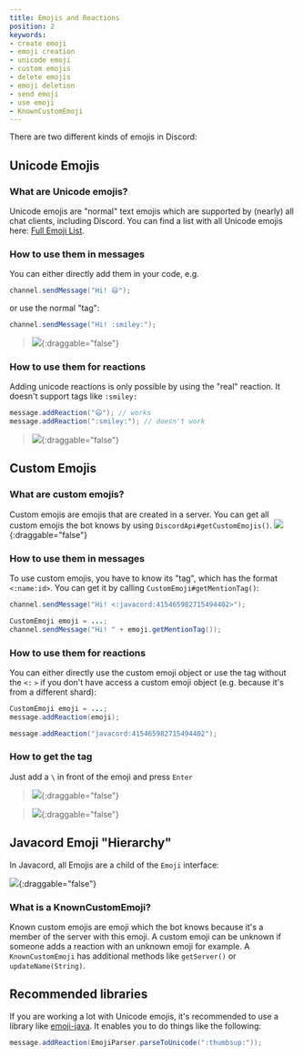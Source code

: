 ```yaml
---
title: Emojis and Reactions
position: 2
keywords:
- create emoji
- emoji creation
- unicode emoji
- custom emojis
- delete emojis
- emoji deletion
- send emoji
- use emoji
- KnownCustomEmoji
---
```


There are two different kinds of emojis in Discord:

## Unicode Emojis

### What are Unicode emojis?

Unicode emojis are "normal" text emojis which are supported by (nearly) all chat clients, including Discord. You can find a list with all Unicode emojis here: [Full Emoji List](https://unicode.org/emoji/charts/full-emoji-list.html).

### How to use them in messages

You can either directly add them in your code, e.g.
```java
channel.sendMessage("Hi! 😃");
```
or use the normal "tag":
```java
channel.sendMessage("Hi! :smiley:");
```
>![](https://i.imgur.com/VBiTPq5.png){:draggable="false"}

### How to use them for reactions

Adding unicode reactions is only possible by using the "real" reaction. It doesn't support tags like `:smiley:`
```java
message.addReaction("😃"); // works
message.addReaction(":smiley:"); // doesn't work
```
>![](https://i.imgur.com/Wpp8PNz.png){:draggable="false"}

## Custom Emojis

### What are custom emojis?

Custom emojis are emojis that are created in a server. You can get all custom emojis the bot knows by using `DiscordApi#getCustomEmojis()`.
![](https://i.imgur.com/5tb3Kxu.png){:draggable="false"}

### How to use them in messages

To use custom emojis, you have to know its "tag", which has the format `<:name:id>`. You can get it by calling `CustomEmoji#getMentionTag()`:
```java
channel.sendMessage("Hi! <:javacord:415465982715494402>");
```
```java
CustomEmoji emoji = ...;
channel.sendMessage("Hi! " + emoji.getMentionTag());
```

### How to use them for reactions

You can either directly use the custom emoji object or use the tag without the `<:` `>` if you don't have access a custom emoji object (e.g. because it's from a different shard):

```java
CustomEmoji emoji = ...;
message.addReaction(emoji);
```
```java
message.addReaction("javacord:415465982715494402");
```

### How to get the tag

Just add a `\` in front of the emoji and press `Enter`
> ![](https://i.imgur.com/9L1WyFm.gif){:draggable="false"}

> ![](https://i.imgur.com/4WTGo7F.png){:draggable="false"}

## Javacord Emoji "Hierarchy"

In Javacord, all Emojis are a child of the `Emoji` interface:

![](https://i.imgur.com/YtMKqXe.png){:draggable="false"}

### What is a KnownCustomEmoji?

Known custom emojis are emoji which the bot knows because it's a member of the server with this emoji. A custom emoji can be unknown if someone adds a reaction with an unknown emoji for example. A `KnownCustomEmoji` has additional methods like `getServer()` or `updateName(String)`.

## Recommended libraries

If you are working a lot with Unicode emojis, it's recommended to use a library like [emoji-java](https://github.com/vdurmont/emoji-java). It enables you to do things like the following:
```java
message.addReaction(EmojiParser.parseToUnicode(":thumbsup:"));
```
